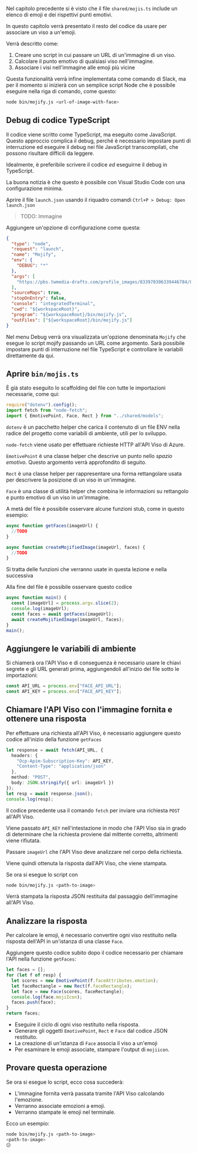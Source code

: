 Nel capitolo precedente si è visto che il file `shared/mojis.ts` include un elenco di emoji e dei rispettivi punti emotivi.

In questo capitolo verrà presentato il resto del codice da usare per associare un viso a un'emoji.

Verrà descritto come:

1. Creare uno script in cui passare un URL di un'immagine di un viso.
2. Calcolare il punto emotivo di qualsiasi viso nell'immagine.
3. Associare i visi nell'immagine alle emoji più vicine

Questa funzionalità verrà infine implementata come comando di Slack, ma per il momento si inizierà con un semplice script Node che è possibile eseguire nella riga di comando, come questo:

```bash
node bin/mojify.js <url-of-image-with-face>
```

## <a name="debugging-typescript"></a>Debug di codice TypeScript

Il codice viene scritto come TypeScript, ma eseguito come JavaScript. Questo approccio complica il debug, perché è necessario impostare punti di interruzione ed eseguire il debug nei file JavaScript transcompilati, che possono risultare difficili da leggere.

Idealmente, è preferibile scrivere il codice _ed_ eseguirne il debug in TypeScript.

La buona notizia è che questo è possibile con Visual Studio Code con una configurazione minima.

Aprire il file `launch.json` usando il riquadro comandi `Ctrl+P > Debug: Open launch.json`

> TODO: Immagine

Aggiungere un'opzione di configurazione come questa:

```json
{
  "type": "node",
  "request": "launch",
  "name": "Mojify",
  "env": {
    "DEBUG": "*"
  },
  "args": [
    "https://pbs.twmedia-drafts.com/profile_images/833970306339446784/83MO53R9_400x400.jpg"
  ],
  "sourceMaps": true,
  "stopOnEntry": false,
  "console": "integratedTerminal",
  "cwd": "${workspaceRoot}",
  "program": "${workspaceRoot}/bin/mojify.js",
  "outFiles": ["${workspaceRoot}/bin/mojify.js"]
}
```

Nel menu Debug verrà ora visualizzata un'opzione denominata `Mojify` che esegue lo script mojify passando un URL come argomento. Sarà possibile impostare punti di interruzione nel file TypeScript e controllare le variabili direttamente da qui.

## <a name="open-up-binmojists"></a>Aprire `bin/mojis.ts`

È già stato eseguito lo scaffolding del file con tutte le importazioni necessarie, come qui:

```typescript
require("dotenv").config();
import fetch from "node-fetch";
import { EmotivePoint, Face, Rect } from "../shared/models";
```

`dotenv` è un pacchetto helper che carica il contenuto di un file ENV nella radice del progetto come variabili di ambiente, utili per lo sviluppo.

`node-fetch` viene usato per effettuare richieste HTTP all'API Viso di Azure.

`EmotivePoint` è una classe helper che descrive un punto nello _spazio emotivo_. Questo argomento verrà approfondito di seguito.

`Rect` è una classe helper per rappresentare una forma rettangolare usata per descrivere la posizione di un viso in un'immagine.

`Face` è una classe di utilità helper che combina le informazioni su rettangolo e punto emotivo di un viso in un'immagine.

A metà del file è possibile osservare alcune funzioni stub, come in questo esempio:

```typescript
async function getFaces(imageUrl) {
  //TODO
}

async function createMojifiedImage(imageUrl, faces) {
  //TODO
}
```

Si tratta delle funzioni che verranno usate in questa lezione e nella successiva

Alla fine del file è possibile osservare questo codice

```typescript
async function main() {
  const [imageUrl] = process.argv.slice(2);
  console.log(imageUrl);
  const faces = await getFaces(imageUrl);
  await createMojifiedImage(imageUrl, faces);
}
main();
```

## <a name="add-the-environment-variables"></a>Aggiungere le variabili di ambiente

Si chiamerà ora l'API Viso e di conseguenza è necessario usare le chiavi segrete e gli URL generati prima, aggiungendoli all'inizio del file sotto le importazioni:

```typescript
const API_URL = process.env["FACE_API_URL"];
const API_KEY = process.env["FACE_API_KEY"];
```

## <a name="call-the-face-api-with-the-provided-image-and-get-a-response"></a>Chiamare l'API Viso con l'immagine fornita e ottenere una risposta

Per effettuare una richiesta all'API Viso, è necessario aggiungere questo codice all'inizio della funzione `getFaces`

```typescript
let response = await fetch(API_URL, {
  headers: {
    "Ocp-Apim-Subscription-Key": API_KEY,
    "Content-Type": "application/json"
  },
  method: "POST",
  body: JSON.stringify({ url: imageUrl })
});
let resp = await response.json();
console.log(resp);
```

Il codice precedente usa il comando `fetch` per inviare una richiesta `POST` all'API Viso.

Viene passato `API_KEY` nell'intestazione in modo che l'API Viso sia in grado di determinare che la richiesta proviene dal mittente corretto, altrimenti viene rifiutata.

Passare `imageUrl` che l'API Viso deve analizzare nel corpo della richiesta.

Viene quindi ottenuta la risposta dall'API Viso, che viene stampata.

Se ora si esegue lo script con

```bash
node bin/mojify.js <path-to-image>
```

Verrà stampata la risposta JSON restituita dal passaggio dell'immagine all'API Viso.

## <a name="parse-the-responce"></a>Analizzare la risposta

Per calcolare le emoji, è necessario convertire ogni viso restituito nella risposta dell'API in un'istanza di una classe `Face`.

Aggiungere questo codice subito dopo il codice necessario per chiamare l'API nella funzione `getFaces`:

```typescript
let faces = [];
for (let f of resp) {
  let scores = new EmotivePoint(f.faceAttributes.emotion);
  let faceRectangle = new Rect(f.faceRectangle);
  let face = new Face(scores, faceRectangle);
  console.log(face.mojiIcon);
  faces.push(face);
}
return faces;
```

- Eseguire il ciclo di ogni viso restituito nella risposta.
- Generare gli oggetti `EmotivePoint`, `Rect` e `Face` dal codice JSON restituito.
- La creazione di un'istanza di `Face` associa il viso a un'emoji
- Per esaminare le emoji associate, stampare l'output di `mojiicon`.

## <a name="try-it-out"></a>Provare questa operazione

Se ora si esegue lo script, ecco cosa succederà:

- L'immagine fornita verrà passata tramite l'API Viso calcolando l'emozione.
- Verranno associate emozioni a emoji.
- Verranno stampate le emoji nel terminale.

Ecco un esempio:

```bash
node bin/mojify.js <path-to-image>
<path-to-image>
😕
```
